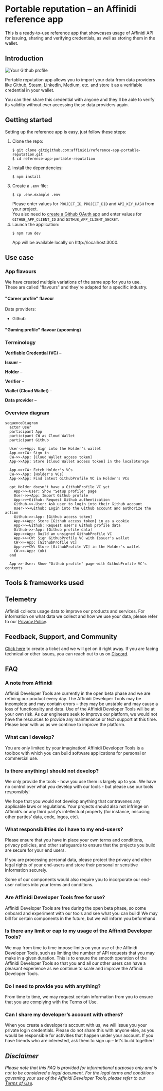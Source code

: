 # Portable reputation – an Affinidi reference app

This is a ready-to-use reference app that showcases usage of Affinidi API for issuing, sharing and verifying credentials, as well as storing them in the wallet.

## Introduction

![Your Github profile](docs/github_profile.png)

Portable reputation app allows you to import your data from data providers like Github, Steam, LinkedIn, Medium, etc. and store it as a verifiable credential in your wallet.

You can then share this credential with anyone and they'll be able to verify its validity without ever accessing these data providers again.

## Getting started

Setting up the reference app is easy, just follow these steps:  
1. Clone the repo:
    ```
    $ git clone git@github.com:affinidi/reference-app-portable-reputation.git
    $ cd reference-app-portable-reputation
    ```
2. Install the dependencies:
    ```
    $ npm install
    ```
3. Create a `.env` file:
    ```
    $ cp .env.example .env
    ```
    Please enter values for `PROJECT_ID`, `PROJECT_DID` and `API_KEY_HASH` from your project.  
    You also need to [create a Github OAuth app](https://docs.github.com/en/developers/apps/building-oauth-apps/creating-an-oauth-app) and enter values for `GITHUB_APP_CLIENT_ID` and `GITHUB_APP_CLIENT_SECRET`.
4. Launch the application:
    ```
    $ npm run dev
    ```
    App will be available locally on http://localhost:3000.

## Use case

### App flavours

We have created multiple variations of the same app for you to use.  
These are called "flavours" and they're adapted for a specific industry.

#### "Career profile" flavour

Data providers:
- Github

#### "Gaming profile" flavour (upcoming) 

### Terminology

**Verifiable Credential (VC)** –

**Issuer** –

**Holder** –

**Verifier** –

**Wallet (Cloud Wallet)** –

**Data provider** –

### Overview diagram

```mermaid
sequenceDiagram
  actor User
  participant App
  participant CW as Cloud Wallet
  participant Github

  User->>+App: Sign into the Holder's wallet
  App->>+CW: Sign in
  CW->>-App: [Cloud Wallet access token]
  App->>App: Store [Cloud Wallet access token] in the localStorage

  App->>+CW: Fetch Holder's VCs
  CW->>-App: [Holder's VCs]
  App->>App: Find latest GithubProfile VC in Holder's VCs

  opt Holder doesn't have a GithubProfile VC yet
    App->>-User: Show "Setup profile" page
    User->>+App: Import Github profile
    App->>+Github: Request Github authentication
    Github->>-User: Ask user to login into their Github account
    User->>+Github: Login into the Github account and authorize the action
    Github->>-App: [Github access token]
    App->>App: Store [Github access token] in as a cookie
    App->>+Github: Request user's Github profile data
    Github->>-App: [Github profile data]
    App->>App: Build an unsigned GithubProfile VC
    App->>+CW: Sign GithubProfile VC with Issuer's wallet
    CW->>-App: [GithubProfile VC]
    App->>+CW: Store [GithubProfile VC] in the Holder's wallet
    CW->>-App: (ok)
  end

  App->>-User: Show "Github profile" page with GithubProfile VC's contents
```

## Tools & frameworks used

## Telemetry

Affinidi collects usage data to improve our products and services. For information on what data we collect and how we use your data, please refer to our [Privacy Policy](https://build.affinidi.com/dev-tools/privacy-policy.pdf).

## Feedback, Support, and Community

[Click here](https://github.com/affinidi/reference-app-portable-reputation/issues) to create a ticket and we will get on it right away. If you are facing technical or other issues, you can reach out to us on [Discord](https://discord.com/invite/jx2hGBk5xE).

## FAQ

### A note from Affinidi

Affinidi Developer Tools are currently in the open beta phase and we are refining our product every day. The Affinidi Developer Tools may be incomplete and may contain errors – they may be unstable and may cause a loss of functionality and data. Use of the Affinidi Developer Tools will be at your own risk. As our engineers seek to improve our platform, we would not have the resources to provide any maintenance or tech support at this time. Please bear with us as we continue to improve the platform.

### What can I develop?

You are only limited by your imagination! Affinidi Developer Tools is a toolbox with which you can build software applications for personal or commercial use.

### Is there anything I should not develop?

We only provide the tools - how you use them is largely up to you. We have no control over what you develop with our tools - but please use our tools responsibly!

We hope that you would not develop anything that contravenes any applicable laws or regulations. Your projects should also not infringe on Affinidi’s or any third party’s intellectual property (for instance, misusing other parties’ data, code, logos, etc).

### What responsibilities do I have to my end-users?

Please ensure that you have in place your own terms and conditions, privacy policies, and other safeguards to ensure that the projects you build are secure for your end users.

If you are processing personal data, please protect the privacy and other legal rights of your end-users and store their personal or sensitive information securely.

Some of our components would also require you to incorporate our end-user notices into your terms and conditions.

### Are Affinidi Developer Tools free for use?

Affinidi Developer Tools are free during the open beta phase, so come onboard and experiment with our tools and see what you can build! We may bill for certain components in the future, but we will inform you beforehand.

### Is there any limit or cap to my usage of the Affinidi Developer Tools?

We may from time to time impose limits on your use of the Affinidi Developer Tools, such as limiting the number of API requests that you may make in a given duration. This is to ensure the smooth operation of the Affinidi Developer Tools so that you and all our other users can have a pleasant experience as we continue to scale and improve the Affinidi Developer Tools.

### Do I need to provide you with anything?

From time to time, we may request certain information from you to ensure that you are complying with the [Terms of Use](https://build.affinidi.com/dev-tools/terms-of-use.pdf).

### Can I share my developer’s account with others?

When you create a developer’s account with us, we will issue you your private login credentials. Please do not share this with anyone else, as you would be responsible for activities that happen under your account. If you have friends who are interested, ask them to sign up – let's build together!

## _Disclaimer_

_Please note that this FAQ is provided for informational purposes only and is not to be considered a legal document. For the legal terms and conditions governing your use of the Affinidi Developer Tools, please refer to our [Terms of Use](https://build.affinidi.com/dev-tools/terms-of-use.pdf)._
